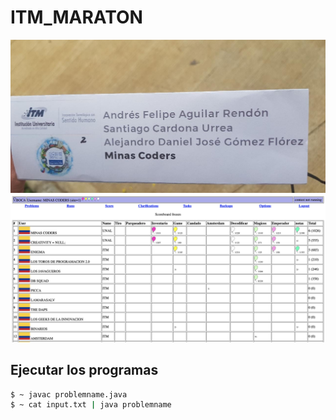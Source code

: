 # ITM_MARATON
![](./.media/label.jpeg)
![](./.media/positionTable.png)

## Ejecutar los programas
```bash
$ ~ javac problemname.java
$ ~ cat input.txt | java problemname
```